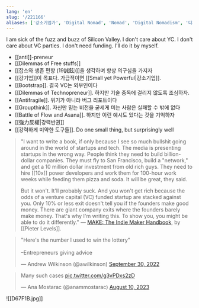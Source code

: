 ```yaml
---
lang: 'en'
slug: '/221166'
aliases: ['강소기업가', 'Digital Nomad', 'Nomad', 'Digital Nomadism', '디지털 노마드', '노마드', '디지털노마드']
---
```


I am sick of the fuzz and buzz of Silicon Valley. I don't care about YC. I don't care about VC parties. I don't need funding. I'll do it by myself.

- [[anti]]-preneur
- [[Dilemmas of Free stuffs]]
- [[잡스와 생존 편향 (19誠鉉)]]을 생각하며 항상 의구심을 가지자
- [[강기업]]이 목표다. 가급적이면 [[Small yet Powerful|강소기업]].
- [[Bootstrap]]. 결국 VC는 외부인이다
- [[Dilemmas of Technopreneur]]. 하지만 기술 중독에 걸리지 않도록 조심하자.
- [[Antifragile]]. 위기가 아니라 버그 리포트이다
- [[Groupthink]]. 자신만 믿는 비전을 굳세게 미는 사람은 실패할 수 밖에 없다
- [[Battle of Flow and Asana]]. 하지만 이런 예시도 있다는 것을 기억하자
- [[強力反權|강력반권]]
- [[강력하게 미약한 도구들]]. Do one small thing, but surprisingly well

> "I want to write a book, if only because I see so much bullshit going around in the world of startups and tech. The media is presenting startups in the wrong way. People think they need to build billion-dollar companies. They must fly to San Francisco, build a "network," and get a 10 million dollar investment from old rich guys. They need to hire [[10x]] power developers and work them for 100-hour work weeks while feeding them pizza and soda. It will be great, they said.
>
> But it won't. It'll probably suck. And you won't get rich because the odds of a venture capital (VC) funded startup are stacked against you. Only 10% or less exit doesn't tell you if the founders make good money. There are giant company exits where the founders barely make money. That's why I'm writing this. To show you, you might be able to do it differently." — [MAKE: The Indie Maker Handbook](https://readmake.com/), by [[Pieter Levels]].

<blockquote class="twitter-tweet">

<p lang="en" dir="ltr">

&quot;Here&#39;s the number I used to win the lottery&quot;<br/><br/>–Entrepreneurs giving advice

</p>

&mdash; Andrew Wilkinson (@awilkinson) <a href="https://twitter.com/awilkinson/status/1575941514567774208?ref_src=twsrc%5Etfw">September 30, 2022</a>

</blockquote>

<blockquote class="twitter-tweet">

<p lang="en" dir="ltr">

Many such cases <a href="https://t.co/g3vPDxs2zD">pic.twitter.com/g3vPDxs2zD</a>

</p>

&mdash; Ana Mostarac (@anammostarac) <a href="https://twitter.com/anammostarac/status/1689441196815642624?ref_src=twsrc%5Etfw">August 10, 2023</a>

</blockquote>

![[D67F1B.jpg]]
